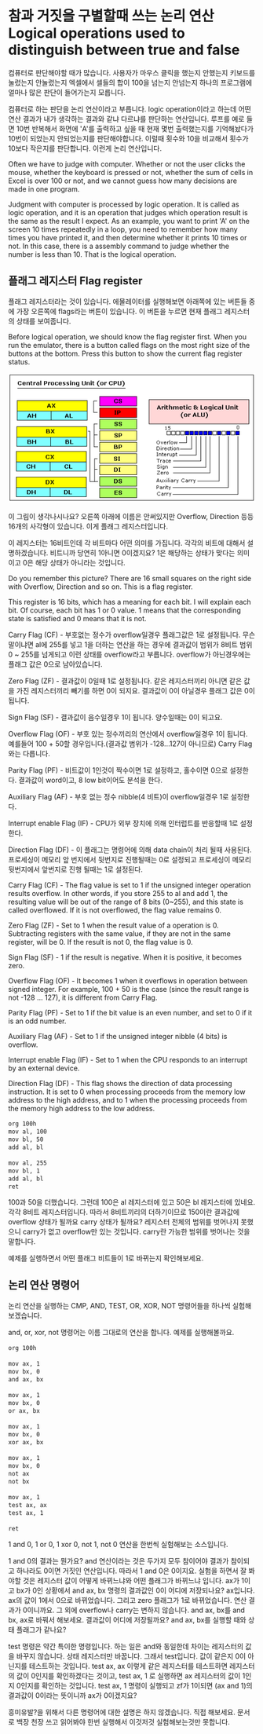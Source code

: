 # 참과 거짓을 구별할때 쓰는 논리 연산 Logical operations used to distinguish between true and false

컴퓨터로 판단해야할 때가 많습니다. 사용자가 마우스 클릭을 했는지 안했는지 키보드를 눌렀는지 안눌렀는지 엑셀에서 셀들의 합이 100을 넘는지 안넘는지 하나의 프로그램에 얼마나 많은 판단이 들어가는지 모릅니다.

컴퓨터로 하는 판단을 논리 연산이라고 부릅니다. logic operation이라고 하는데 어떤 연산 결과가 내가 생각하는 결과와 같냐 다르냐를 판단하는 연산입니다. 루프를 예로 들면 10번 반복해서 화면에 'A'를 출력하고 싶을 때 현재 몇번 출력했는지를 기억해놨다가 10번이 되었는지 안되었는지를 판단해야합니다. 이럴때 횟수와 10을 비교해서 횟수가 10보다 작은지를 판단합니다. 이런게 논리 연산입니다.

Often we have to judge with computer. Whether or not the user clicks the mouse, whether the keyboard is pressed or not, whether the sum of cells in Excel is over 100 or not, and we cannot guess how many decisions are made in one program.

Judgment with computer is processed by logic operation. It is called as logic operation, and it is an operation that judges which operation result is the same as the result I expect. As an example, you want to print 'A' on the screen 10 times repeatedly in a loop, you need to remember how many times you have printed it, and then determine whether it prints 10 times or not. In this case, there is a assembly command to judge whether the number is less than 10. That is the logical operation.

## 플래그 레지스터 Flag register

플래그 레지스터라는 것이 있습니다. 에물레이터를 실행해보면 아래쪽에 있는 버튼들 중에 가장 오른쪽에 flags라는 버튼이 있습니다. 이 버튼을 누르면 현재 플래그 레지스터의 상태를 보여줍니다.

Before logical operation, we should know the flag register first. When you run the emulator, there is a button called flags on the most right size of the buttons at the bottom. Press this button to show the current flag register status.

![](/assets/cpu.gif)

이 그림이 생각나시나요? 오른쪽 아래에 이름은 안써있지만 Overflow, Direction 등등 16개의 사각형이 있습니다. 이게 플래그 레지스터입니다.

이 레지스터는 16비트인데 각 비트마다 어떤 의미를 가집니다. 각각의 비트에 대해서 설명하겠습니다. 비트니까 당연히 1아니면 0이겠지요? 1은 해당하는 상태가 맞다는 의미이고 0은 해당 상태가 아니라는 것입니다.

Do you remember this picture? There are 16 small squares on the right side with Overflow, Direction and so on. This is a flag register.

This register is 16 bits, which has a meaning for each bit. I will explain each bit. Of course, each bit has 1 or 0 value. 1 means that the corresponding state is satisfied and 0 means that it is not.



Carry Flag \(CF\) - 부호없는 정수가 overflow일경우 플래그값은 1로 설정됩니다. 무슨 말이냐면 al에 255를 넣고 1을 더하는 연산을 하는 경우에 결과값이 범위가 8비트 범위 0 ~ 255를 넘게되고 이런 상태를 overflow라고 부릅니다. overflow가 아닌경우에는 플래그 값은 0으로 남아있습니다.

Zero Flag \(ZF\) - 결과값이 0일때 1로 설정됩니다. 같은 레지스터끼리 아니면 같은 값을 가진 레지스터끼리 빼기를 하면 0이 되지요. 결과값이 0이 아닐경우 플래그 값은 0이됩니다.

Sign Flag \(SF\) - 결과값이 음수일경우 1이 됩니다. 양수일때는 0이 되고요.

Overflow Flag \(OF\) - 부호 있는 정수끼리의 연산에서 overflow일경우 1이 됩니다. 예를들어 100 + 50할 경우입니다.\(결과값 범위가 -128...127이 아니므로\) Carry Flag와는 다릅니다.

Parity Flag \(PF\) - 비트값이 1인것이 짝수이면 1로 설정하고, 홀수이면 0으로 설정한다. 결과값이 word이고, 8 low bit이어도 분석을 한다.

Auxiliary Flag \(AF\) - 부호 없는 정수 nibble\(4 비트\)이 overflow일경우 1로 설정한다.

Interrupt enable Flag \(IF\) - CPU가 외부 장치에 의해 인터럽트를 반응할때 1로 설정한다.

Direction Flag \(DF\) - 이 플래그는 명령어에 의해 data chain이 처리 될때 사용된다. 프로세싱이 메모리 앞 번지에서 뒷번지로 진행될때는 0로 설정되고 프로세싱이 메모리 뒷번지에서 앞번지로 진행 될때는 1로 설정된다.

Carry Flag \(CF\) - The flag value is set to 1 if the unsigned integer operation results overflow. In other words, if you store 255 to al and add 1, the resulting value will be out of the range of 8 bits \(0~255\), and this state is called overflowed. If it is not overflowed, the flag value remains 0.

Zero Flag \(ZF\) - Set to 1 when the result value of a operation is 0. Subtracting registers with the same value, if they are not in the same register, will be 0. If the result is not 0, the flag value is 0.

Sign Flag \(SF\) - 1 if the result is negative. When it is positive, it becomes zero.

Overflow Flag \(OF\) - It becomes 1 when it overflows in operation between signed integer. For example, 100 + 50 is the case \(since the result range is not -128 ... 127\), it is different from Carry Flag.

Parity Flag \(PF\) - Set to 1 if the bit value is an even number, and set to 0 if it is an odd number.

Auxiliary Flag \(AF\) - Set to 1 if the unsigned integer nibble \(4 bits\) is overflow.

Interrupt enable Flag \(IF\) - Set to 1 when the CPU responds to an interrupt by an external device.

Direction Flag \(DF\) - This flag shows the direction of data processing instruction. It is set to 0 when processing proceeds from the memory low address to the high address, and to 1 when the processing proceeds from the memory high address to the low address.

```
org 100h
mov al, 100
mov bl, 50
add al, bl

mov al, 255
mov bl, 1
add al, bl
ret
```

100과 50을 더했습니다. 그런데 100은 al 레지스터에 있고 50은 bl 레지스터에 있네요. 각각 8비트 레지스터입니다. 따라서 8비트끼리의 더하기이므로 150이란 결과값에 overflow 상태가 될까요 carry 상태가 될까요? 레지스터 전체의 범위를 벗어나지 못했으니 carry가 없고 overflow만 있는 것입니다. carry란 가능한 범위를 벗어나는 것을 말합니다.

예제를 실행하면서 어떤 플래그 비트들이 1로 바뀌는지 확인해보세요.

## 논리 연산 명령어

논리 연산을 실행하는 CMP, AND, TEST, OR, XOR, NOT 명령어들을 하나씩 실험해보겠습니다.

and, or, xor, not 명령어는 이름 그대로의 연산을 합니다. 예제를 실행해볼까요.

```
org 100h

mov ax, 1
mov bx, 0
and ax, bx

mov ax, 1
mov bx, 0
or ax, bx

mov ax, 1
mov bx, 0
xor ax, bx

mov ax, 1
mov bx, 0
not ax
not bx

mov ax, 1
test ax, ax
test ax, 1

ret
```

1 and 0, 1 or 0, 1 xor 0, not 1, not 0 연산을 한번씩 실험해보는 소스입니다.

1 and 0의 결과는 뭔가요? and 연산이라는 것은 두가지 모두 참이어야 결과가 참이되고 하나라도 0이면 거짓인 연산입니다. 따라서 1 and 0은 0이지요. 실험을 하면서 잘 봐야할 것은 레지스터 값이 어떻게 바뀌느냐와 어떤 플래그가 바뀌느냐 입니다. ax가 1이고 bx가 0인 상황에서 and ax, bx 명령의 결과값인 0이 어디에 저장되나요? ax입니다. ax의 값이 1에서 0으로 바뀌었습니다. 그리고 zero 플래그가 1로 바뀌었습니다. 연산 결과가 0이니까요. 그 외에 overflow나 carry는 변하지 않습니다. and ax, bx를 and bx, ax로 바꿔서 해보세요. 결과값이 어디에 저장될까요? and ax, bx를 실행할 때와 상태 플래그가 같나요?

test 명령은 약간 특이한 명령입니다. 하는 일은 and와 동일한데 차이는 레지스터의 값을 바꾸지 않습니다. 상태 레지스터만 바꿉니다. 그래서 test입니다. 값이 같은지 0이 아닌지를 테스트하는 것입니다. test ax, ax 이렇게 같은 레지스터를 테스트하면 레지스터의 값이 0인지를 확인하겠다는 것이고, test ax, 1 로 실행하면 ax 레지스터의 값이 1인지 0인지를 확인하는 것입니다. test ax, 1 명령이 실행되고 zf가 1이되면 \(ax and 1\)의 결과값이 0이라는 뜻이니까 ax가 0이겠지요?

흥미유발?을 위해서 다른 명령어에 대한 설명은 하지 않겠습니다. 직접 해보세요. 문서로 백장 천장 쓰고 읽어봐야 한번 실행해서 이것저것 실험해보는것만 못합니다.

